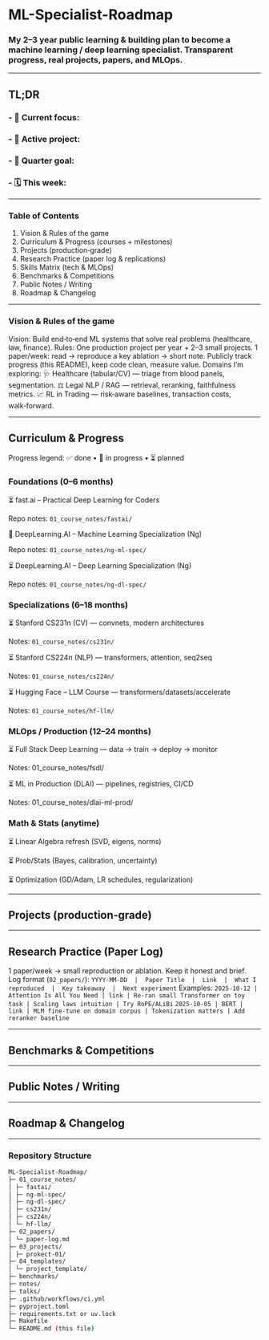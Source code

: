 # ML-Specialist-Roadmap
### My 2–3 year public learning & building plan to become a machine learning / deep learning specialist. Transparent progress, real projects, papers, and MLOps.
---
## TL;DR


### - 📌 Current focus:
### - 🧪 Active project:
### - 🎯 Quarter goal:
### - 🗓️ This week:


---
### Table of Contents
1. Vision & Rules of the game
2. Curriculum & Progress (courses + milestones)
3. Projects (production‑grade)
4. Research Practice (paper log & replications)
5. Skills Matrix (tech & MLOps)
6. Benchmarks & Competitions
7. Public Notes / Writing
8. Roadmap & Changelog
---
### Vision & Rules of the game


Vision: Build end‑to‑end ML systems that solve real problems (healthcare, law, finance).
Rules:
One production project per year + 2–3 small projects.
1 paper/week: read → reproduce a key ablation → short note.
Publicly track progress (this README), keep code clean, measure value.
Domains I’m exploring:
🩺 Healthcare (tabular/CV) — triage from blood panels, segmentation.
⚖️ Legal NLP / RAG — retrieval, reranking, faithfulness metrics.
📈 RL in Trading — risk‑aware baselines, transaction costs, walk‑forward.


---
## Curriculum & Progress
Progress legend: ✅ done • 🔄 in progress • ⏳ planned
### Foundations (0–6 months)
⏳ fast.ai – Practical Deep Learning for Coders


Repo notes: `01_course_notes/fastai/`


🔄 DeepLearning.AI – Machine Learning Specialization (Ng)


Repo notes: `01_course_notes/ng-ml-spec/`


⏳ DeepLearning.AI – Deep Learning Specialization (Ng)


Repo notes: `01_course_notes/ng-dl-spec/`


### Specializations (6–18 months)
⏳ Stanford CS231n (CV) — convnets, modern architectures


Notes: `01_course_notes/cs231n/`


⏳ Stanford CS224n (NLP) — transformers, attention, seq2seq


Notes: `01_course_notes/cs224n/`


⏳ Hugging Face – LLM Course — transformers/datasets/accelerate


Notes: `01_course_notes/hf-llm/`


### MLOps / Production (12–24 months)
⏳ Full Stack Deep Learning — data → train → deploy → monitor


Notes: 01_course_notes/fsdl/


⏳ ML in Production (DLAI) — pipelines, registries, CI/CD


Notes: 01_course_notes/dlai-ml-prod/


### Math & Stats (anytime)

⏳ Linear Algebra refresh (SVD, eigens, norms)


⏳ Prob/Stats (Bayes, calibration, uncertainty)


⏳ Optimization (GD/Adam, LR schedules, regularization)


---
## Projects (production‑grade)


---
## Research Practice (Paper Log)


1 paper/week → small reproduction or ablation. Keep it honest and brief.
Log format (`02_papers/`):
`YYYY‑MM‑DD  |  Paper Title  |  Link  |  What I reproduced  |  Key takeaway  |  Next experiment`
Examples:
`2025‑10‑12 | Attention Is All You Need | link | Re‑ran small Transformer on toy task | Scaling laws intuition | Try RoPE/ALiBi`
`2025‑10‑05 | BERT | link | MLM fine‑tune on domain corpus | Tokenization matters | Add reranker baseline`


---
## Benchmarks & Competitions


---
## Public Notes / Writing


---
## Roadmap & Changelog


---

### Repository Structure
```Bash
ML-Specialist-Roadmap/
├─ 01_course_notes/
│ ├─ fastai/
│ ├─ ng-ml-spec/
│ ├─ ng-dl-spec/
│ ├─ cs231n/
│ ├─ cs224n/
│ └─ hf-llm/
├─ 02_papers/
│ └─ paper-log.md
├─ 03_projects/
│ ├─ prokect-01/
├─ 04_templates/
│ └─ project_template/
├─ benchmarks/
├─ notes/
├─ talks/
├─ .github/workflows/ci.yml
├─ pyproject.toml
├─ requirements.txt or uv.lock
├─ Makefile
└─ README.md (this file)
```

